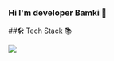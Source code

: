 ### Hi I'm developer Bamki 👋

##🛠 Tech Stack 📚

<a href="/" target="_blank"><img src="https://img.shields.io/badge/PHP-purple?style=social&logo=appveyor"/></a>
